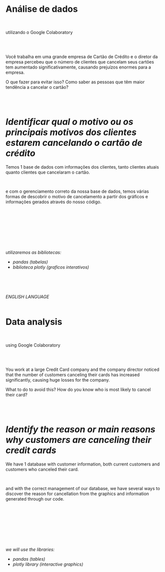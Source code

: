 <h1>Análise de dados</h1>   
<br>

<p>utilizando o Google Colaboratory</p> 

<br>
<br>
 <p>Você trabalha em uma grande empresa de Cartão de Crédito e o diretor da empresa percebeu que o número de clientes que cancelam seus cartões tem aumentado significativamente, causando prejuízos enormes para a empresa.

O que fazer para evitar isso? Como saber as pessoas que têm maior tendência a cancelar o cartão?</p>
<br>
<br>

# *Identificar qual o motivo ou os principais motivos dos clientes estarem cancelando o cartão de crédito*


<p>Temos 1 base de dados com informações dos clientes, tanto clientes atuais quanto clientes que cancelaram o cartão.</p>
  <br>
<p>e com o gerenciamento correto da nossa base de dados, temos várias formas de descobrir o motivo de cancelamento a partir dos 
gráficos e informações gerados através do nosso código.</p>

<br>
<br>

<br>
<br>
<br>
<br>
<br>

_utilizaremos as bibliotecas:_
- _pandas (tabelas)_
- _biblioteca plotly (graficos interativos)_


<br>
<br>
<br>

_ENGLISH LANGUAGE_
<br>
<br>

<h1>Data analysis</h1>
<br>

<p>using Google Colaboratory</p>

<br>
<br>
  <p>You work at a large Credit Card company and the company director noticed that the number of customers canceling their cards has increased significantly, causing huge losses for the company.

What to do to avoid this? How do you know who is most likely to cancel their card?</p>
<br>
<br>

# *Identify the reason or main reasons why customers are canceling their credit cards*


<p>We have 1 database with customer information, both current customers and customers who canceled their card.</p>
   <br>
<p>and with the correct management of our database, we have several ways to discover the reason for cancellation from the
graphics and information generated through our code.</p>

<br>
<br>

<br>
<br>
<br>
<br>
<br>

_we will use the libraries:_
- _pandas (tables)_
- _plotly library (interactive graphics)_
